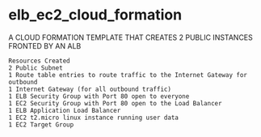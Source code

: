# elb_ec2_cloud_formation
A CLOUD FORMATION TEMPLATE THAT CREATES 2 PUBLIC INSTANCES FRONTED BY AN ALB

    Resources Created
    2 Public Subnet 
    1 Route table entries to route traffic to the Internet Gateway for outbound
    1 Internet Gateway (for all outbound traffic)
    1 ELB Security Group with Port 80 open to everyone
    1 EC2 Security Group with Port 80 open to the Load Balancer
    1 ELB Application Load Balancer
    1 EC2 t2.micro linux instance running user data
    1 EC2 Target Group
